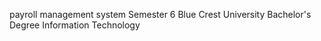 payroll management system
Semester 6
Blue Crest University
Bachelor's Degree Information Technology
